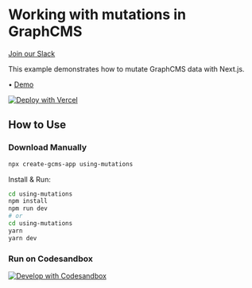 # Working with mutations in GraphCMS

[Join our Slack](https://slack.graphcms.com)

This example demonstrates how to mutate GraphCMS data with Next.js.

• [Demo](https://graphcms-using-mutations.vercel.app)

[![Deploy with Vercel](https://vercel.com/button)](https://vercel.com/import/project?template=https://github.com/GraphCMS/graphcms-examples/tree/master/using-mutations)

## How to Use

### Download Manually

```bash
npx create-gcms-app using-mutations
```

Install & Run:

```bash
cd using-mutations
npm install
npm run dev
# or
cd using-mutations
yarn
yarn dev
```

### Run on Codesandbox

[![Develop with Codesandbox](https://codesandbox.io/static/img/play-codesandbox.svg)](https://codesandbox.io/s/github/GraphCMS/graphcms-examples/tree/master/using-mutations)

